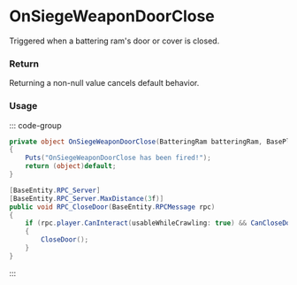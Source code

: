 # OnSiegeWeaponDoorClose
<Badge type="info" text="Primitive"/><Badge type="danger" text="Carbon Compatible"/><Badge type="warning" text="Oxide Compatible"/>
Triggered when a battering ram's door or cover is closed.

### Return
Returning a non-null value cancels default behavior.

### Usage
::: code-group
```csharp [Example]
private object OnSiegeWeaponDoorClose(BatteringRam batteringRam, BasePlayer player)
{
	Puts("OnSiegeWeaponDoorClose has been fired!");
	return (object)default;
}
```
```csharp [Source — Assembly-CSharp @ BatteringRam]
[BaseEntity.RPC_Server]
[BaseEntity.RPC_Server.MaxDistance(3f)]
public void RPC_CloseDoor(BaseEntity.RPCMessage rpc)
{
	if (rpc.player.CanInteract(usableWhileCrawling: true) && CanCloseDoor())
	{
		CloseDoor();
	}
}

```
:::
